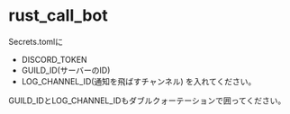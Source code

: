 # rust_call_bot

Secrets.tomlに
- DISCORD_TOKEN
- GUILD_ID(サーバーのID)
- LOG_CHANNEL_ID(通知を飛ばすチャンネル)
を入れてください。

GUILD_IDとLOG_CHANNEL_IDもダブルクォーテーションで囲ってください。
